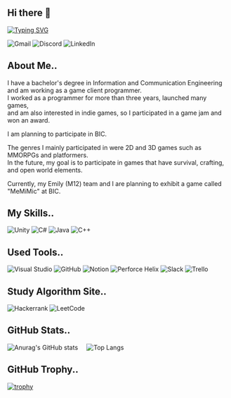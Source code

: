 ## Hi there 👋

[![Typing SVG](https://readme-typing-svg.demolab.com?font=Kanit&weight=300&size=30&letterSpacing=1px&duration=3500&pause=1500&color=72EC66&vCenter=true&width=435&lines=Hello%2C+I+am+Jonghow+;I'm+GameClient+Programmer)](https://git.io/typing-svg)

![Gmail](https://img.shields.io/badge/Gmail-D14836?style=for-the-badge&logo=gmail&logoColor=white)
![Discord](https://img.shields.io/badge/Discord-%235865F2.svg?style=for-the-badge&logo=discord&logoColor=white)
![LinkedIn](https://img.shields.io/badge/linkedin-%230077B5.svg?style=for-the-badge&logo=linkedin&logoColor=white)

## About Me..

I have a bachelor's degree in Information and Communication Engineering and am working as a game client programmer.   
I worked as a programmer for more than three years, launched many games,  
and am also interested in indie games, so I participated in a game jam and won an award.  
  
I am planning to participate in BIC.  

The genres I mainly participated in were 2D and 3D games such as MMORPGs and platformers.  
In the future, my goal is to participate in games that have survival, crafting, and open world elements.  

Currently, my Emily (M12) team and I are planning to exhibit a game called "MeMiMic" at BIC.  

## My Skills..
![Unity](https://img.shields.io/badge/unity-%23000000.svg?style=for-the-badge&logo=unity&logoColor=white)
![C#](https://img.shields.io/badge/c%23-%23239120.svg?style=for-the-badge&logo=csharp&logoColor=white)
![Java](https://img.shields.io/badge/java-%23ED8B00.svg?style=for-the-badge&logo=openjdk&logoColor=white)
![C++](https://img.shields.io/badge/c++-%2300599C.svg?style=for-the-badge&logo=c%2B%2B&logoColor=white)

## Used Tools..
![Visual Studio](https://img.shields.io/badge/Visual%20Studio-5C2D91.svg?style=for-the-badge&logo=visual-studio&logoColor=white)
![GitHub](https://img.shields.io/badge/github-%23121011.svg?style=for-the-badge&logo=github&logoColor=white)
![Notion](https://img.shields.io/badge/Notion-%23000000.svg?style=for-the-badge&logo=notion&logoColor=white)
![Perforce Helix](https://img.shields.io/badge/-PERFORCE%20HELIX-00AEEF?style=for-the-badge&logo=Perforce&logoColor=white)
![Slack](https://img.shields.io/badge/Slack-4A154B?style=for-the-badge&logo=slack&logoColor=white)
![Trello](https://img.shields.io/badge/Trello-%23026AA7.svg?style=for-the-badge&logo=Trello&logoColor=white)

## Study Algorithm Site..
![Hackerrank](https://img.shields.io/badge/-Hackerrank-2EC866?style=for-the-badge&logo=HackerRank&logoColor=white)
![LeetCode](https://img.shields.io/badge/LeetCode-000000?style=for-the-badge&logo=LeetCode&logoColor=#d16c06)

## GitHub Stats..
![Anurag's GitHub stats](https://github-readme-stats.vercel.app/api?username=jonghow&show_icons=true&theme=radical)
&nbsp; &nbsp;
![Top Langs](https://github-readme-stats.vercel.app/api/top-langs/?username=jonghow&layout=compact)

## GitHub Trophy..
[![trophy](https://github-profile-trophy.vercel.app/?username=jonghow&theme=onestar&margin-w=1&no-frame=true)](https://github.com/ryo-ma/github-profile-trophy)
